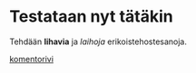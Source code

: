 # Testataan nyt tätäkin
Tehdään **lihavia** ja *laihoja* erikoistehostesanoja.

[komentorivi](https://github.com/PaavoAhola/ot-harjoitustyo/blob/master/laskarit/viikko1/komentorivi.txt)
